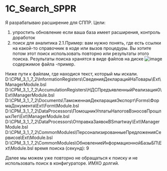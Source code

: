 # 1C_Search_SPPR
Я разрабатываю расширение для СППР.
Цели:
1. упростить обновление если ваша база имеет расширения, контроль доработок
2. поиск для аналитика
2.1.Пример: вам нужно понять, где есть ссылки на какой-то справочник в коде или вызов процедуры. Вы хотите потом этот поиск использовать повторно или результаты этого поиска.
Результаты поиска хранятся в виде файлов на диске
![image](https://user-images.githubusercontent.com/5235515/118147439-3d901680-b418-11eb-82af-cdf37af7b825.png)
содержимое файла -пример.

Ниже пути к файлам, где находися текст, который мы искали. 
D:\CPM_3_1_7_2\InformationRegisters\СведенияДекларацийНаТовары\Ext\ManagerModule.bsl
D:\CPM_3_1_7_2\AccumulationRegisters\НДСПредъявленныйРеализация0\Ext\ManagerModule.bsl
D:\CPM_3_1_7_2\Documents\ТаможеннаяДекларацияЭкспорт\Forms\ФормаДокумента\Ext\Form\Module.bsl
D:\CPM_3_1_7_2\DataProcessors\ПомощникУплатыНалоговВзносовПрошлыхЛет\Ext\ManagerModule.bsl
D:\CPM_3_1_7_2\DataProcessors\ОтправкаЗаявокВSmartway\Ext\ManagerModule.bsl
D:\CPM_3_1_7_2\CommonModules\ПерсонализированныеПредложенияСервисов\Ext\Module.bsl
D:\CPM_3_1_7_2\CommonModules\ОбновлениеИнформационнойБазыБП\Ext\Module.bsl
время поиска (секунд): 9

Далее мы можем уже повторно не обращаться к поиску и не использовать поиск в конфигураторе. ИМХО долгий.

